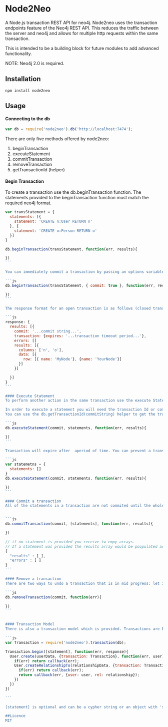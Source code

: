# Node2Neo

A Node.js transaction REST API for neo4j.
Node2neo uses the transaction endpoints feature of the Neo4j REST API. This reduces the traffic between the server and neo4j and allows for multiple http requests within the same transaction.

This is intended to be a building block for future modules to add advanced functionality.

NOTE: Neo4j 2.0 is required.

## Installation

    npm install node2neo

## Usage

#### Connecting to the db

```js
var db = require('node2neo').db('http://localhost:7474');
```

There are only five methods offered by node2neo:
1. beginTransaction
2. executeStatement
3. commitTransaction
4. removeTransaction
5. getTransactionId (helper)

#### Begin Transaction
To create a transaction use the db.beginTransaction function. The statements provided to the beginTransaction function must match the required neo4j format.

````js
var transStatement = {
  statements: [{
    statement: 'CREATE n:User RETURN n'
  }, {
    statement: 'CREATE o:Person RETURN o'
  }]
}

db.beginTransaction(transStatement, function(err, results){

})
```

You can immediately commit a transaction by passing an options variable with a commmit property

```js
db.beginTransaction(transStatement, { commit: true }, function(err, results){

})
```

The response format for an open transaction is as follows (closed transaction have a different response)

```js
response: {
  results: [{
    commit: '...commit string...',
    transaction: {expires: '...transaction timeout period...'},
    errors: []
    results: [{
      columns: ['n', 'o'],
      data: [{
        row: [{ name: 'MyNode'}, {name: 'YourNode'}]
      }]
    }]

  }]
}
```

#### Execute Statement
To perform another action in the same transaction use the execute Statement function

In order to execute a statement you will need the transaction Id or commit string.
You can use the db.getTransactionId(commitString) helper to get the transaction id from the commit string or just pass in the commit string

```js
db.executeStatement(commit, statements, function(err, results){

})
```

Transaction will expire after  aperiod of time. You can prevent a transaction from expiring by submitting an empty statements array

```js
var statemetns = {
  statements: []
}
db.executeStatement(commit, statements, function(err, results){

})
```

#### Commit a transaction
All of the statements in a transaction are not commited until the whole transaction is committed. You can optionally include some further statements at this point before committing the transaction. The result from a commit is different:


```js
db.commitTransaction(commit, [statements], function(err, results){

})

// if no statement is provided you receive tw empy arrays.
// If a statement was provided the results array would be poopulated as above
{
  "results" : [ ],
  "errors" : [ ]
}
```

#### Remove a transaction
There are two ways to undo a transaction that is in mid progress: let it timeout or tell Neo4j to remove it.

```js
db.removeTransaction(commit, function(err){

})
```


#### Transaction Model
There is also a transaction model which is provided. Transactions are EventEmitters and are useful for grouping multiple statements and emitting events once they have been processed. Transactions hold onto the transaction id and therefore can be passed to the statements which are added to the transaction.

```js
var Transaction = require('node2neo').transaction(db);

Transaction.begin([statement], function(err, response){
  User.create(userData, {transaction: Transaction}, function(err, user){
    if(err) return callback(err);
    User.createRelationshipTo(relationshipData, {transaction: Transaction}, function(err, relationship){
      if(err) return callback(err);
      return callback(err, {user: user, rel: relationship});
    })
  })
})

```

[statement] is optional and can be a cypher string or an object with 'statement' and 'parameters' properties.

##Licence
MIT